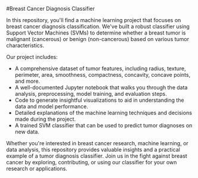 #Breast Cancer Diagnosis Classifier

In this repository, you'll find a machine learning project that focuses on breast cancer diagnosis classification. We've built a robust classifier using Support Vector Machines (SVMs) to determine whether a breast tumor is malignant (cancerous) or benign (non-cancerous) based on various tumor characteristics.

Our project includes:

- A comprehensive dataset of tumor features, including radius, texture, perimeter, area, smoothness, compactness, concavity, concave points, and more.
- A well-documented Jupyter notebook that walks you through the data analysis, preprocessing, model training, and evaluation steps.
- Code to generate insightful visualizations to aid in understanding the data and model performance.
- Detailed explanations of the machine learning techniques and decisions made during the project.
- A trained SVM classifier that can be used to predict tumor diagnoses on new data.

Whether you're interested in breast cancer research, machine learning, or data analysis, this repository provides valuable insights and a practical example of a tumor diagnosis classifier. Join us in the fight against breast cancer by exploring, contributing, or using our classifier for your own research or applications.
